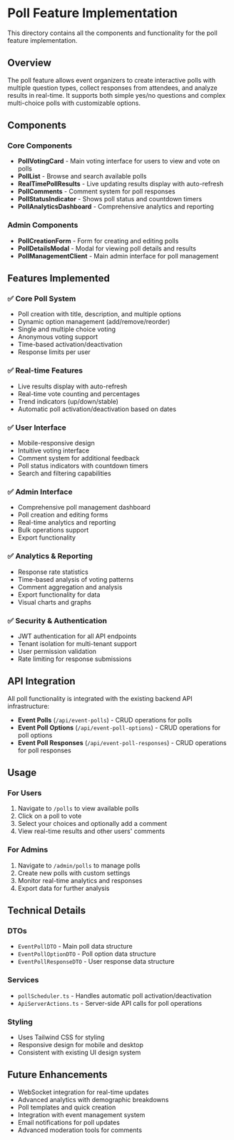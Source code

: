 # Poll Feature Implementation

This directory contains all the components and functionality for the poll feature implementation.

## Overview

The poll feature allows event organizers to create interactive polls with multiple question types, collect responses from attendees, and analyze results in real-time. It supports both simple yes/no questions and complex multi-choice polls with customizable options.

## Components

### Core Components

- **PollVotingCard** - Main voting interface for users to view and vote on polls
- **PollList** - Browse and search available polls
- **RealTimePollResults** - Live updating results display with auto-refresh
- **PollComments** - Comment system for poll responses
- **PollStatusIndicator** - Shows poll status and countdown timers
- **PollAnalyticsDashboard** - Comprehensive analytics and reporting

### Admin Components

- **PollCreationForm** - Form for creating and editing polls
- **PollDetailsModal** - Modal for viewing poll details and results
- **PollManagementClient** - Main admin interface for poll management

## Features Implemented

### ✅ Core Poll System
- Poll creation with title, description, and multiple options
- Dynamic option management (add/remove/reorder)
- Single and multiple choice voting
- Anonymous voting support
- Time-based activation/deactivation
- Response limits per user

### ✅ Real-time Features
- Live results display with auto-refresh
- Real-time vote counting and percentages
- Trend indicators (up/down/stable)
- Automatic poll activation/deactivation based on dates

### ✅ User Interface
- Mobile-responsive design
- Intuitive voting interface
- Comment system for additional feedback
- Poll status indicators with countdown timers
- Search and filtering capabilities

### ✅ Admin Interface
- Comprehensive poll management dashboard
- Poll creation and editing forms
- Real-time analytics and reporting
- Bulk operations support
- Export functionality

### ✅ Analytics & Reporting
- Response rate statistics
- Time-based analysis of voting patterns
- Comment aggregation and analysis
- Export functionality for data
- Visual charts and graphs

### ✅ Security & Authentication
- JWT authentication for all API endpoints
- Tenant isolation for multi-tenant support
- User permission validation
- Rate limiting for response submissions

## API Integration

All poll functionality is integrated with the existing backend API infrastructure:

- **Event Polls** (`/api/event-polls`) - CRUD operations for polls
- **Event Poll Options** (`/api/event-poll-options`) - CRUD operations for poll options
- **Event Poll Responses** (`/api/event-poll-responses`) - CRUD operations for poll responses

## Usage

### For Users
1. Navigate to `/polls` to view available polls
2. Click on a poll to vote
3. Select your choices and optionally add a comment
4. View real-time results and other users' comments

### For Admins
1. Navigate to `/admin/polls` to manage polls
2. Create new polls with custom settings
3. Monitor real-time analytics and responses
4. Export data for further analysis

## Technical Details

### DTOs
- `EventPollDTO` - Main poll data structure
- `EventPollOptionDTO` - Poll option data structure
- `EventPollResponseDTO` - User response data structure

### Services
- `pollScheduler.ts` - Handles automatic poll activation/deactivation
- `ApiServerActions.ts` - Server-side API calls for poll operations

### Styling
- Uses Tailwind CSS for styling
- Responsive design for mobile and desktop
- Consistent with existing UI design system

## Future Enhancements

- WebSocket integration for real-time updates
- Advanced analytics with demographic breakdowns
- Poll templates and quick creation
- Integration with event management system
- Email notifications for poll updates
- Advanced moderation tools for comments



